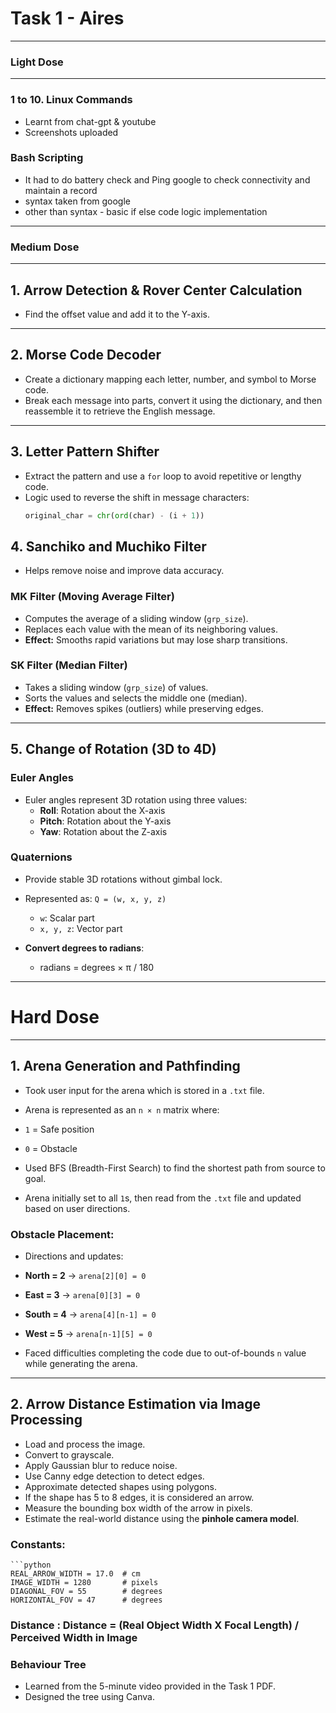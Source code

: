# Task 1 - Aires
 ---

 ### Light Dose

 ---

 ### 1 to 10. Linux Commands
 - Learnt from chat-gpt & youtube
 - Screenshots uploaded

### Bash Scripting 
- It had to do battery check and Ping google to check connectivity and maintain a record
- syntax taken from google
- other than syntax - basic if else code logic implementation 

---

### Medium Dose

--- 

## 1. Arrow Detection & Rover Center Calculation
- Find the offset value and add it to the Y-axis.

---

## 2. Morse Code Decoder
- Create a dictionary mapping each letter, number, and symbol to Morse code.
- Break each message into parts, convert it using the dictionary, and then reassemble it to retrieve the English message.

---

## 3. Letter Pattern Shifter
- Extract the pattern and use a `for` loop to avoid repetitive or lengthy code.
- Logic used to reverse the shift in message characters:
  ```python
  original_char = chr(ord(char) - (i + 1))

## 4. Sanchiko and Muchiko Filter

- Helps remove noise and improve data accuracy.

### MK Filter (Moving Average Filter)
- Computes the average of a sliding window (`grp_size`).
- Replaces each value with the mean of its neighboring values.
- **Effect:** Smooths rapid variations but may lose sharp transitions.

### SK Filter (Median Filter)
- Takes a sliding window (`grp_size`) of values.
- Sorts the values and selects the middle one (median).
- **Effect:** Removes spikes (outliers) while preserving edges.

---

## 5. Change of Rotation (3D to 4D)

### Euler Angles
- Euler angles represent 3D rotation using three values:
  - **Roll**: Rotation about the X-axis
  - **Pitch**: Rotation about the Y-axis
  - **Yaw**: Rotation about the Z-axis

### Quaternions
- Provide stable 3D rotations without gimbal lock.
- Represented as: `Q = (w, x, y, z)`
  - `w`: Scalar part
  - `x, y, z`: Vector part

- **Convert degrees to radians**:
    - radians = degrees × π / 180


---

# Hard Dose

---

## 1. Arena Generation and Pathfinding

- Took user input for the arena which is stored in a `.txt` file.
- Arena is represented as an `n × n` matrix where:
- `1` = Safe position
- `0` = Obstacle

- Used BFS (Breadth-First Search) to find the shortest path from source to goal.

- Arena initially set to all `1`s, then read from the `.txt` file and updated based on user directions.

### Obstacle Placement:
- Directions and updates:
- **North = 2** → `arena[2][0] = 0`
- **East  = 3** → `arena[0][3] = 0`
- **South = 4** → `arena[4][n-1] = 0`
- **West  = 5** → `arena[n-1][5] = 0`

- Faced difficulties completing the code due to out-of-bounds `n` value while generating the arena.

---

## 2. Arrow Distance Estimation via Image Processing

- Load and process the image.
- Convert to grayscale.
- Apply Gaussian blur to reduce noise.
- Use Canny edge detection to detect edges.
- Approximate detected shapes using polygons.
- If the shape has 5 to 8 edges, it is considered an arrow.
- Measure the bounding box width of the arrow in pixels.
- Estimate the real-world distance using the **pinhole camera model**.

### Constants:
    ```python
    REAL_ARROW_WIDTH = 17.0  # cm
    IMAGE_WIDTH = 1280       # pixels
    DIAGONAL_FOV = 55        # degrees
    HORIZONTAL_FOV = 47      # degrees

### Distance : Distance = (Real Object Width X Focal Length) / Perceived Width in Image


### Behaviour Tree
 - Learned from the 5-minute video provided in the Task 1 PDF.
 - Designed the tree using Canva.
